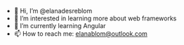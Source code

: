 - 👋 Hi, I’m @elanadesreblom
- 👀 I’m interested in learning more about web frameworks
- 🌱 I’m currently learning Angular
- 📫 How to reach me: elanablom@outlook.com

<!---
elanadesreblom/elanadesreblom is a ✨ special ✨ repository because its `README.md` (this file) appears on your GitHub profile.
You can click the Preview link to take a look at your changes.
--->
